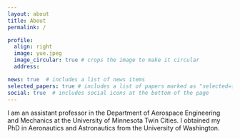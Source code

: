 ```yaml
---
layout: about
title: About
permalink: /

profile:
  align: right
  image: yue.jpeg
  image_circular: true # crops the image to make it circular
  address:

news: true  # includes a list of news items
selected_papers: true # includes a list of papers marked as "selected={true}"
social: true  # includes social icons at the bottom of the page
---
```


I am an assistant professor in the Department of Aerospace Engineering and Mechanics at the University of Minnesota Twin Cities. I obtained my PhD in Aeronautics and Astronautics from the University of Washington. 




